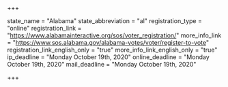 +++

state_name = "Alabama"
state_abbreviation = "al"
registration_type = "online"
registration_link = "https://www.alabamainteractive.org/sos/voter_registration/"
more_info_link = "https://www.sos.alabama.gov/alabama-votes/voter/register-to-vote"
registration_link_english_only = "true"
more_info_link_english_only = "true"
ip_deadline = "Monday October 19th, 2020"
online_deadline = "Monday October 19th, 2020"
mail_deadline = "Monday October 19th, 2020"

+++